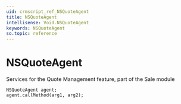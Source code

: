 ```yaml
---
uid: crmscript_ref_NSQuoteAgent
title: NSQuoteAgent
intellisense: Void.NSQuoteAgent
keywords: NSQuoteAgent
so.topic: reference
---
```


# NSQuoteAgent

Services for the Quote Management feature, part of the Sale module

```crmscript
NSQuoteAgent agent;
agent.callMethod(arg1, arg2);
```
